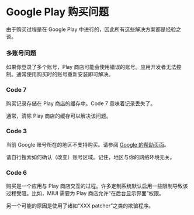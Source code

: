 # Google Play 购买问题

由于购买过程是在 Google Play 中进行的，因此所有这些解决方案都是经验之谈。

### 多账号问题

如果你登录了多个账号，Play 商店可能会使用错误的账号。应用开发者无法控制。通常使用购买时的账号重新安装即可解决。

### Code 7

购买记录存储在 Play 商店的缓存中。Code 7 意味着记录丢失了。

通常，清除 Play 商店的缓存可以解决该问题。

### Code 3

当前 Google 账号所在的地区不支持购买。请参阅 [Google 的帮助页面](https://support.google.com/googleplay/android-developer/table/3541286)。

请自行搜索如何确认（改变）账号区域。记住，地区与你的网络环境无关。

### Code 6

购买是一个应用与 Play 商店交互的过程。许多定制系统默认启用一些限制导致该过程受阻。比如，MIUI 需要为 Play 商店允许“在后台显示界面”权限。

另一个可能的原因是使用了诸如“XXX patcher”之类的欺骗程序。